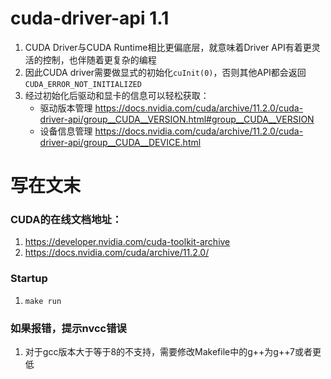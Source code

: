 # cuda-driver-api 1.1
1. CUDA Driver与CUDA Runtime相比更偏底层，就意味着Driver API有着更灵活的控制，也伴随着更复杂的编程
2. 因此CUDA driver需要做显式的初始化`cuInit(0)`，否则其他API都会返回`CUDA_ERROR_NOT_INITIALIZED`
3. 经过初始化后驱动和显卡的信息可以轻松获取：
    - 驱动版本管理 https://docs.nvidia.com/cuda/archive/11.2.0/cuda-driver-api/group__CUDA__VERSION.html#group__CUDA__VERSION
    - 设备信息管理 https://docs.nvidia.com/cuda/archive/11.2.0/cuda-driver-api/group__CUDA__DEVICE.html


# 写在文末
### CUDA的在线文档地址：
1. https://developer.nvidia.com/cuda-toolkit-archive
2. https://docs.nvidia.com/cuda/archive/11.2.0/

### Startup
1. `make run`

### 如果报错，提示nvcc错误
1. 对于gcc版本大于等于8的不支持，需要修改Makefile中的g++为g++7或者更低
